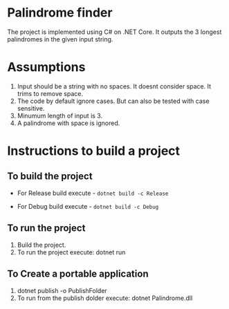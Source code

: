 # Palindrome finder #

The project is implemented using C# on .NET Core.
It outputs the 3 longest palindromes in the given input string.

# Assumptions #

1. Input should be a string with no spaces. It doesnt consider space. It trims to remove space.
2. The code by default ignore cases. But can also be tested with case sensitive.
3. Minumum length of input is 3.
4. A palindrome with space is ignored.

# Instructions to build a project #
## To build the project ##

- For Release build execute - 
  `dotnet build -c Release`

- For Debug build execute -
  `dotnet build -c Debug`

## To run the project ##
1. Build the project.
2. To run the project execute:
   dotnet run

## To Create a portable application ##
1. dotnet publish -o PublishFolder
2. To run from the publish dolder execute:
   dotnet Palindrome.dll
